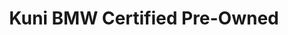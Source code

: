 ---
title: "Kuni BMW Certified Pre-Owned"
url: /beaverton/kuni-bmw-certified-pre-owned/
shop: Autohaus
---